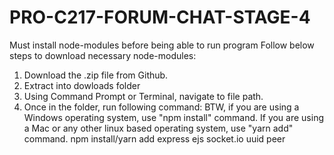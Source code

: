 # PRO-C217-FORUM-CHAT-STAGE-4
Must install node-modules before being able to run program Follow below steps to download necessary node-modules:

1. Download the .zip file from Github.
2. Extract into dowloads folder
3. Using Command Prompt or Terminal, navigate to file path.
4. Once in the folder, run following command: 
BTW, if you are using a Windows operating system, use "npm install" command. If you are using a Mac or any other linux based operating system, use "yarn add" command.
npm install/yarn add express ejs socket.io uuid peer
